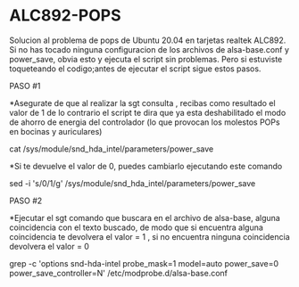 # ALC892-POPS
Solucion al problema de pops de Ubuntu 20.04 en tarjetas realtek ALC892.
Si no has tocado ninguna configuracion de los archivos de alsa-base.conf y power_save, obvia esto y ejecuta el script sin problemas.
Pero si estuviste toqueteando el codigo;antes de ejecutar el script  sigue estos pasos.


PASO #1


*Asegurate de que al realizar la sgt consulta , recibas como resultado el valor de 1 de lo contrario el script te dira que ya esta deshabilitado el modo de ahorro de energia del controlador (lo que provocan los molestos POPs en bocinas y auriculares)

  cat /sys/module/snd_hda_intel/parameters/power_save
 

*Si te devuelve el valor de 0, puedes cambiarlo ejecutando este comando

  sed -i 's/0/1/g' /sys/module/snd_hda_intel/parameters/power_save

PASO #2


*Ejecutar el sgt comando que buscara en el archivo de alsa-base, alguna coincidencia con el texto buscado, de modo que si encuentra alguna coincidencia te devolvera el valor = 1 , si no encuentra ninguna coincidencia devolvera el valor = 0

grep -c 'options snd-hda-intel probe_mask=1 model=auto power_save=0 power_save_controller=N' /etc/modprobe.d/alsa-base.conf



